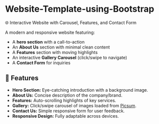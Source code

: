 # Website-Template-using-Bootstrap
🌐 Interactive Website with Carousel, Features, and Contact Form

A modern and responsive website featuring:
- A **hero section** with a call-to-action
- An **About Us** section with minimal clean content
- A **Features** section with moving highlights
- An interactive **Gallery Carousel** (click/swipe to navigate)
- A **Contact Form** for inquiries

## 🚀 Features

- **Hero Section:** Eye-catching introduction with a background image.
- **About Us:** Concise description of the company/brand.
- **Features:** Auto-scrolling highlights of key services.
- **Gallery:** Click/swipe carousel of images loaded from [Picsum](https://picsum.photos/).
- **Contact Us:** Simple responsive form for user feedback.
- **Responsive Design:** Fully adaptable across devices.


